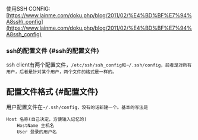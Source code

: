 使用SSH CONFIG: [https://www.lainme.com/doku.php/blog/2011/02/%E4%BD%BF%E7%94%A8ssh\_config](https://www.lainme.com/doku.php/blog/2011/02/%E4%BD%BF%E7%94%A8ssh_config)

### ssh的配置文件 {#ssh的配置文件}

ssh client有两个配置文件，`/etc/ssh/ssh_config和~/.ssh/config，前者是对所有用户，后者是针对某个用户，两个文件的格式是一样的。`

## 配置文件格式 {#配置文件}

用户配置文件在`~/.ssh/config，没有的话新建一个。基本的写法是`

```
Host 名称(自己决定，方便输入记忆的)
    HostName 主机名
    User 登录的用户名
```



